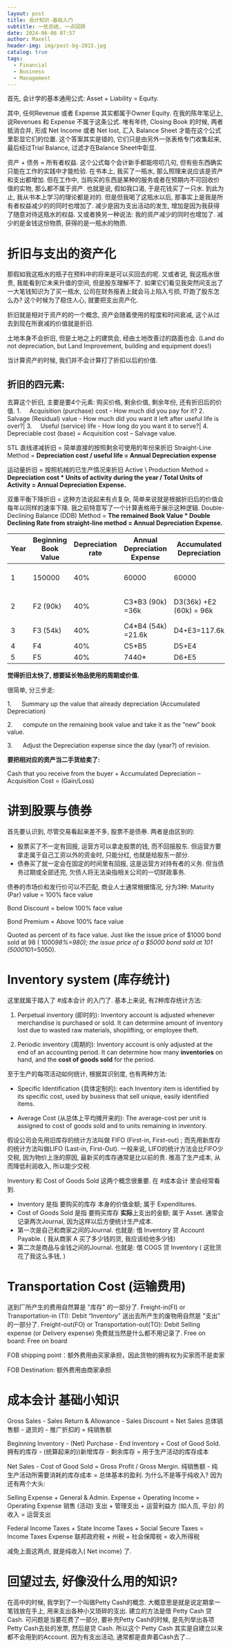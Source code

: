 ```yaml
---
layout: post
title: 会计知识-基础入门
subtitle: 一些总结, 一点回顾
date: 2024-06-06 07:57
author: Maxell
header-img: img/post-bg-2015.jpg
catalog: true
tags:
  - Financial
  - Business
  - Management
---
```

首先, 会计学的基本通用公式:
Asset + Liability = Equity.

其中, 任何Revenue 或者 Expense 其实都属于Owner Equity. 在我的陈年笔记上, 说Revenues 和 Expense 不属于这条公式. 唯有年终, Closing Book 的时候, 两者抵消合并, 形成 Net Income 或者 Net lost, 汇入 Balance Sheet 才能在这个公式里彰显它们的位置. 这个答案其实是错的, 它们只是由另外一张表格专门收集起来, 最后经过Trial Balance, 过滤才在Balance Sheet中彰显. 

资产 + 债务 = 所有者权益. 这个公式每个会计新手都能唠叨几句, 但有些东西确实只能在工作的实践中才能检验. 在书本上, 我买了一瓶水, 那么照理来说应该是资产和支出都增加. 但在工作中, 当购买的东西是某种的服务或者在预期内不可回收价值的实物, 那么都不属于资产. 也就是说, 假如我口渴, 于是花钱买了一只水. 到此为止, 我从书本上学习的理论都是对的. 但是但我喝了这瓶水以后, 那事实上是我是所有者权益减少的的同时也增加了. 减少是因为支出活动的发生, 增加是因为我获得了随意对待这瓶水的权益. 又或者换另一种说法: 我的资产减少的同时也增加了. 减少的是金钱这份物质, 获得的是一瓶水的物质.

# 折旧与支出的资产化
那假如我这瓶水的瓶子在预料中的将来是可以买回去的呢. 又或者说, 我这瓶水很贵, 我能看到它未来升值的空间, 但是股东理解不了. 如果它们看见我突然间支出了一大笔钱知识为了买一瓶水, 公司在财务报表上就会马上陷入亏损, 吓跑了股东怎么办? 这个时候为了稳住人心, 就要把支出资产化.

折旧就是相对于资产的的一个概念, 资产会随着使用的程度和时间衰减, 这个从过去到现在所衰减的价值就是折旧. 

土地本身不会折旧, 但是土地之上的建筑会, 经由土地改善过的路面也会. (Land do not depreciation, but Land Improvement, building and equipment does!)

当计算资产的时候, 我们并不会计算打了折扣以后的价值.

## 折旧的四元素:
去算这个折旧, 主要是要4个元素: 购买价格, 剩余价值, 剩余年份, 还有折旧后的价值.
1.     Acquisition (purchase) cost - How much did you pay for it?
2.     Salvage (Residual) value - How much did you want it left after useful life is over?|
3.     Useful (service) life - How long do you want it to serve?|
4.     Depreciable cost (base) = Acquisition cost – Salvage value.

STL 直线递减折旧 = 简单直接的按照剩余可使用的年份来折旧
Straight-Line Method = **Depreciation cost / useful life = Annual Depreciation expense**

运动量折旧 = 按照机械的已生产情况来折旧
Active \ Production Method = **Depreciation cost * Units of activity during the year / Total Units of Activity = Annual Depreciation Expense.**

双重平衡下降折旧 = 这种方法说起来有点复杂, 简单来说就是根据折旧后的价值会每年以同样的速率下降. 我之前特意写了一个计算表格用于展示这种逻辑.
Double-Declining Balance (DDB) Method = **The remained Book Value * Double Declining Rate from straight-line method = Annual Depreciation Expense.**

| Year | Beginning <br>Book Value | Depreciation rate | Annual  <br>Depreciation <br>Expense | Accumulated <br>Depreciation | Book  <br>Value       |
| ---- | ------------------------ | ----------------- | ------------------------------------ | ---------------------------- | --------------------- |
| 1    | 150000                   | 40%               | 60000                                | 60000                        | 150000-D2 (60k) = 90k |
| 2    | F2 (90k)                 | 40%               | C3*B3 (90k) =36k                     | D3(36k) +E2 (60k) = 96k      | B3-D3 = 90-36=54k     |
| 3    | F3 (54k)                 | 40%               | C4*B4 (54k) =21.6k                   | D4+E3=117.6k                 | B4-D4= 32.4k          |
| 4    | F4                       | 40%               | C5*B5                                | D5+E4                        | B5-D5                 |
| 5    | F5                       | 40%               | 7440*                                | D6+E5                        | B6-D6                 |

**觉得折旧太快了, 想要延长物品使用的周期或价值.**

很简单, 分三步走:

1.      Summary up the value that already depreciation (Accumulated Depreciation)

2.      compute on the remaining book value and take it as the “new” book value.

3.      Adjust the Depreciation expense since the day (year?) of revision.

**要把相对应的资产当二手货给卖了:**

Cash that you receive from the buyer + Accumulated Depreciation – Acquisition Cost = (Gain/Loss) 

# 讲到股票与债券
首先要认识到, 尽管交易看起来差不多, 股票不是债券. 两者是由区别的:
- 股票买了不一定有回报, 运营方可以拿走股票的钱, 而不回报股东. 但运营方要拿走属于自己工资以外的资金时, 只能分红, 也就是给股东一部分.
- 债券买了就一定会在固定的时间里有回报, 这是运营方对持有者的义务.  但当债务过期或全部还完, 欠债人将无法染指相关公司的一切财政事务.

债券的市场价和发行价可以不匹配, 商业人士通常根据情况, 分为3种:
Maturity (Par) value = 100% face value

Bond Discount = below 100% face value

Bond Premium = Above 100% face value

Quoted as percent of its face value. Just like the issue price of $1000 bond sold at 98 ( 1000*98%=980); the issue price of a $5000 bond sold at 101 (5000*101=5050).
# Inventory system (库存统计)
这里就属于踏入了 #成本会计  的入门了.
基本上来说, 有2种库存统计方法:
1. Perpetual inventory (即时的): Inventory account is adjusted whenever merchandise is purchased or sold. It can determine amount of inventory lost due to wasted raw materials, shoplifting, or employee theft.

2. Periodic inventory (周期的): Inventory account is only adjusted at the end of an accounting period. It can determine how many **inventories** on hand, and the **cost of goods sold** for the period.

至于生产的每项活动如何统计, 根据其识别度, 也有两种方法: 
-  Specific Identification (具体定制的): each Inventory item is identified by its specific cost, used by business that sell unique, easily identified items.

- Average Cost (从总体上平均摊开来的): The average-cost per unit is assigned to cost of goods sold and to units remaining in inventory.

假设公司会先用旧库存的统计方法叫做 FIFO (First-in, First-out) ; 而先用新库存的统计方法叫做LIFO (Last-in, First-Out). 一般来说, LIFO的统计方法会比FIFO少交税, 因为物价上涨的原因, 最新买的库存通常是比以前的贵. 推高了生产成本, 从而降低利润收入, 所以能少交税.


Inventory 和 Cost of Goods Sold 这两个概念很重要. 在 #成本会计 里会经常看到.
- Inventory 是指 要购买的库存 本身的价值金额; 属于 Expenditures.
- Cost of Goods Sold 是指 要购买库存 **实际**上支出的金额; 属于 Asset.
通常会记录两次Journal, 因为这样以后方便统计生产成本. 
- 第一次是自己和商家之间的Journal. 也就是: 借 Inventory 贷 Account Payable. ( 我从商家 A 买了多少钱的货, 我应该给他多少钱)
- 第二次是商品与金钱之间的Journal. 也就是: 借 COGS 贷 Inventory ( 这批货花了我这么多钱, )

# Transportation Cost (运输费用)
送到厂所产生的费用自然算是 "库存" 的一部分了.
Freight-in(FI) or Transportation-in (TI): Debit “Inventory”
送出去所产生的废物用自然是 "支出" 的一部分了.
Freight-out(FO) or Transportation-out(TO): Debit Selling expense (or Delivery expense)
免费就当然是什么都不用记录了.
Free on board: Free on board

FOB shipping point：额外费用由买家承担，因此货物的拥有权为买家而不是卖家

FOB Destination: 额外费用由商家承担

# 成本会计  基础小知识
Gross Sales - Sales Return & Allowance - Sales Discount = Net Sales
总体销售额 - 退货的 - 推广折扣的 = 纯销售额

Beginning Inventory - (Net) Purchase - End Inventory = Cost of Good Sold.
拥有的库存 - (统算起来的))新增库存 - 剩余库存 = 用于生产活动的库存成本 

Net Sales - Cost of Good Sold = Gross Profit / Gross Mergin.
纯销售额 - 纯 生产活动所需要消耗的库存成本 = 总体基本的盈利. 为什么不是等于纯收入? 因为还有两个大头:

Selling Expense + General & Admin. Expense + Operating Income = Operating Expense
销售 (活动) 支出 + 管理支出 + 运营利益方 (如人员, 平台) 的收入 = 运营支出

Federal Income Taxes + State Income Taxes + Social Secure Taxes = Income Taxes Expense
联邦政府税 + 州税 + 社会保障税 = 收入所得税

减免上面这两点, 就是纯收入( Net income) 了.

# 回望过去, 好像没什么用的知识?
在高中的时候, 我学到了一个叫做Petty Cash的概念. 大概意思是就是说定期拿一笔钱放在手上, 用来支出各种小又琐碎的支出. 建立的方法是借 Petty Cash 贷 Cash. 可问题是当要花费了一部分, 要补充Petty Cash的时候, 是先列举出各项Petty Cash去处的发票, 然后是贷 Cash. 所以这个 Petty Cash 其实是自建立以来都不会用到的Account. 因为有支出活动, 通常都是直奔着Cash去了...